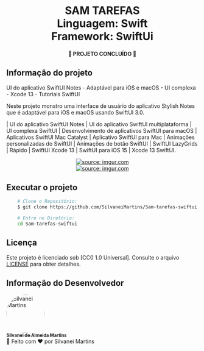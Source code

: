 <h1 align="center">
    SAM TAREFAS
    <br />
    Linguagem: Swift <br />
    Framework: SwiftUi
</h1>

<h4 align="center">
    🚀 PROJETO CONCLUÍDO 🚀
</h4>

## Informação do projeto

UI do aplicativo SwiftUI Notes - Adaptável para iOS e macOS - UI complexa - Xcode 13 - Tutoriais SwiftUI

Neste projeto monstro uma interface de usuário do aplicativo Stylish Notes que é adaptável para iOS e macOS usando SwiftUI 3.0.

  | UI do aplicativo SwiftUI Notes 
  | UI do aplicativo SwiftUI multiplataforma 
  | UI complexa SwiftUI 
  | Desenvolvimento de aplicativos SwiftUI para macOS 
  | Aplicativos SwiftUI Mac Catalyst 
  | Aplicativo SwiftUI para Mac 
  | Animações personalizadas do SwiftUI 
  | Animações de botão SwiftUI 
  | SwiftUI LazyGrids 
  | Rápido 
  | SwiftUI Xcode 13 
  | SwiftUI para iOS 15 
  | Xcode 13 SwiftUI.

<p align="center">
    <a href="https://imgur.com/Yv3C12T"><img src="https://i.imgur.com/Yv3C12T.png" title="source: imgur.com" /></a>
    <br />
    <a href="https://imgur.com/a5oESuQ"><img src="https://i.imgur.com/a5oESuQ.png" title="source: imgur.com" /></a>
</p>

## Executar o projeto

```bash
    # Clone o Repositório:
    $ git clone https://github.com/SilvaneiMartins/Sam-tarefas-swiftui

    # Entre no Diretório:
    cd Sam-tarefas-swiftui
```

## Licença

Este projeto é licenciado sob [CC0 1.0 Universal]. Consulte o arquivo [LICENSE](https://github.com/SilvaneiMartins/Sam-tarefas-swiftui/blob/master/LICENSE) para obter detalhes.

## Informação do Desenvolvedor

<a href="https://github.com/SilvaneiMartins">
    <img
        style="border-radius:50%"
        src="https://github.com/SilvaneiMartins.png"
        width="100px;"
        alt="Silvanei Martins"
    />
    <br />
    <sub>
        <b>Silvanei de Almeida Martins</b>
    </sub>
</a>
     <a href="https://github.com/SilvaneiMartins" title="Silvanei martins" >
 </a>
<br />
🚀 Feito com ❤️ por Silvanei Martins

